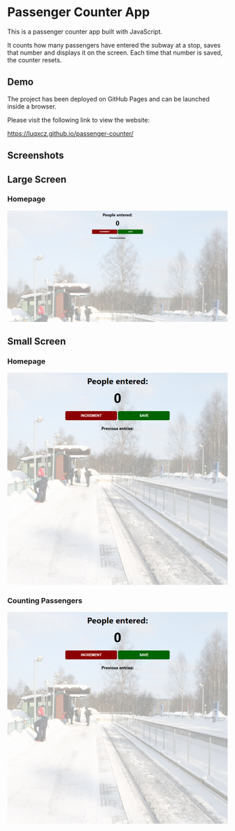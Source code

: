 
# Passenger Counter App

This is a passenger counter app built with JavaScript.

It counts how many passengers have entered the subway at a stop, saves that number
and displays it on the screen. Each time that number is saved,
the counter resets.

## Demo

The project has been deployed on GitHub Pages and can be launched inside a browser.

Please visit the following link to view the website: 

https://luqxcz.github.io/passenger-counter/


## Screenshots

## Large Screen

### Homepage 
![Homepage](./screenshots/desktop.png?raw=true "HomePage")

## Small Screen

### Homepage 
![Homepage](./screenshots/smaller-screen.png?raw=true "homepage")

### Counting Passengers
![Counting Passeneger](./screenshots/smaller-screen.png?raw=true "counting passenegr")

